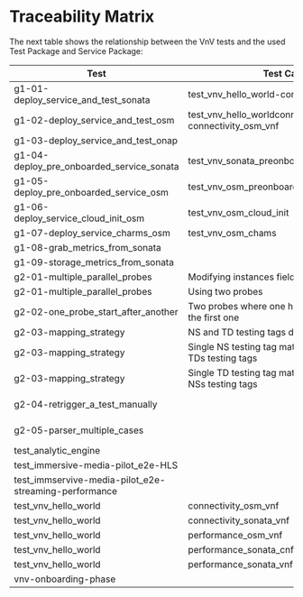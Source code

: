 # Traceability Matrix

The next table shows the relationship between the VnV tests and the used Test Package and Service Package:

| Test | Test Case | Service Package | Test Package|
| --- | --- | --- | --- |
|g1-01-deploy_service_and_test_sonata| test_vnv_hello_world-connectivity_sonata_vnf | NSID1V | TSTPING |
|g1-02-deploy_service_and_test_osm| test_vnv_hello_worldconnectivity_sonata_vnf-connectivity_osm_vnf | NSID1V_cirros_OSM | TSTPING |
|g1-03-deploy_service_and_test_onap||  | TSTPING |
|g1-04-deploy_pre_onboarded_service_sonata| test_vnv_sonata_preonboarded | NSID1V| TSTPING|
|g1-05-deploy_pre_onboarded_service_osm| test_vnv_osm_preonboarded | NSID1V_cirros_OSM | TSTPING |
|g1-06-deploy_service_cloud_init_osm| test_vnv_osm_cloud_init | NS1D1V_cirros_OSM_cloud_init |  | TSTPING |
|g1-07-deploy_service_charms_osm| test_vnv_osm_chams | NSID1V_osm_charms | TSTPING |
|g1-08-grab_metrics_from_sonata||||
|g1-09-storage_metrics_from_sonata||| |
|g2-01-multiple_parallel_probes| Modifying instances field |NSIMPSP_no_tags |TSTPING_2_instances_probes||
|g2-01-multiple_parallel_probes| Using two probes |NSIMPSP_no_tags |TSTPING_2_parallel_probes||
|g2-02-one_probe_start_after_another|Two probes where one has a dependency to the first one|NSIMPSP_no_tags|TSTPING_dependency_2_probes||
|g2-03-mapping_strategy| NS and TD testing tags don't match |NSIMPSP_no_tags |TSTPING_testing_tag_not_match ||
|g2-03-mapping_strategy| Single NS testing tag matches with multiple TDs testing tags|NSIMPSP_NS_testing_tag_matches_multiple_TD_testing_tag|TSTIMPSP_NS_testing_tag_matches_multiple_TD_testing_tag, TSTPING_NS_testing_tag_matches_multiple_TD_testing_tag|
|g2-03-mapping_strategy| Single TD testing tag matches with multiple NSs testing tags|NSIMPSP_TD_testing_tag_matches_multiple_NS_testing_tag_1, NSIMPSP_TD_testing_tag_matches_multiple_NS_testing_tag_2|TSTPING_TD_testing_tag_matches_multiple_NS_testing_tag|
|g2-04-retrigger_a_test_manually| |NSIMPSP_no_tags |TSTPING_2_instances_probes, TSTPING_2_parallel_probes, TSTPING_dependency_2_probes|
|g2-05-parser_multiple_cases| |NSIMPSP_no_tags |TSTPING_parser_multiple_cases, TSTIMPSP_parser_multiple_cases||
|test_analytic_engine| | NSIMPSP| TSTIMPSP |
|test_immersive-media-pilot_e2e-HLS| | NSIMPSP | TSTIMHLS |
|test_immservive-media-pilot_e2e-streaming-performance | | NSIMPSP | TSTIMPSP |
|test_vnv_hello_world | connectivity_osm_vnf | NSID1V_cirros_OSM | TSTPING |
|test_vnv_hello_world | connectivity_sonata_vnf | NSID1V | TSTPING |
|test_vnv_hello_world | performance_osm_vnf | ?? | ?? |
|test_vnv_hello_world | performance_sonata_cnf | NSINDP1C | TSTINDP |
|test_vnv_hello_world | performance_sonata_vnf | NSIMPSP | TSTIMPSP |
|vnv-onboarding-phase| | - | - |
